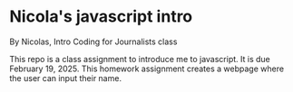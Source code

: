 # Nicola's javascript intro

By Nicolas, Intro Coding for Journalists class

This repo is a class assignment to introduce me to javascript. It is due February 19, 2025. This homework assignment creates a webpage where the user can input their name.
